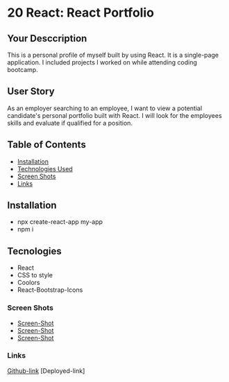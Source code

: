 # 20 React: React Portfolio

## Your Desccription

This is a personal profile of myself built by using React. It is a single-page application. I included projects I worked on while attending coding bootcamp. 

## User Story

As an employer searching to an employee, I want to view a potential candidate's personal portfolio built with React. I will look for the employees skills and evaluate if qualified for a position.

## Table of Contents

- [Installation](#installation)
- [Technologies Used](#technologies)
- [Screen Shots](#screen-shots)
- [Links](#links)

## Installation

- npx create-react-app my-app
- npm i

## Tecnologies

- React
- CSS to style
- Coolors 
- React-Bootstrap-Icons

### Screen Shots

- [Screen-Shot](react-portfolio/public/Assets/project-img-3.png)
- [Screen-Shot](react-portfolio/public/Assets/project-img-2.png)
- [Screen-Shot](react-portfolio/public/Assets/project-img-1.png)

### Links

[Github-link](https://github.com/meskyA/react-portfolio)
[Deployed-link]

